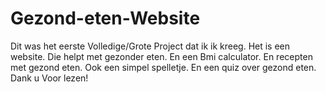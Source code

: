 # Gezond-eten-Website
Dit was het eerste Volledige/Grote Project dat ik ik kreeg. Het is een website. Die helpt met gezonder eten. En een Bmi calculator. En recepten met gezond eten. Ook een simpel spelletje. En een quiz over gezond eten. Dank u Voor lezen!

